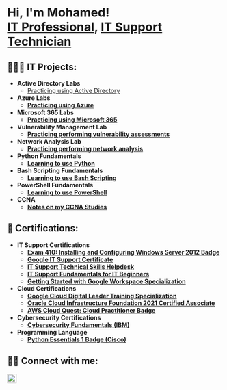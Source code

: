 <h1>Hi, I'm Mohamed! <br/><a href="https://github.com/A0005">IT Professional</a>, <a href="http://www.linkedin.com/in/mohamedxmohamud">IT Support Technician</a>

<h2>👨🏽‍💻 IT Projects:</h2>

- <b>Active Directory Labs</b>
  - [Practicing using Active Directory](https://github.com/A0005/Active-Directory-Labs) <b>
- <b>Azure Labs</b>
  - [Practicing using Azure](https://github.com/A0005/Azure-Labs) <b>
- <b>Microsoft 365 Labs</b>
  - [Practicing using Microsoft 365](https://github.com/A0005/Microsoft-365-Labs) <b>
- <b>Vulnerability Management Lab</b>
  - [Practicing performing vulnerability assessments](https://github.com/A0005/Vulnerability-Management-Lab) <b>
- <b>Network Analysis Lab</b>
  - [Practicing performing network analysis](https://github.com/A0005/Network-Analysis-Lab) <b>
- <b>Python Fundamentals</b>
  - [Learning to use Python](https://github.com/A0005/Python-Fundamentals) <b>
- <b>Bash Scripting Fundamentals</b>
  - [Learning to use Bash Scripting ](https://github.com/A0005/Bash-Scripting-Fundamentals) <b>
- <b>PowerShell Fundamentals</b>
  - [Learning to use PowerShell ](https://github.com/A0005/PowerShell-Fundamentals) <b>
- <b>CCNA</b>
  - [Notes on my CCNA Studies](https://github.com/A0005/CCNA) <b>




<h2>📄 Certifications:</h2>

- <b>IT Support Certifications</b>
  - [Exam 410: Installing and Configuring Windows Server 2012 Badge](https://www.credly.com/badges/15f788d4-e528-479f-b07f-d54ca1bcb576?source=linked_in_profile)
   - [Google IT Support Certificate](https://www.coursera.org/account/accomplishments/professional-cert/9UC2KC33JACV)
   - [IT Support Technical Skills Helpdesk](https://www.udemy.com/certificate/UC-7ee1011f-966a-4881-ba12-b2feda987c75/)
   - [IT Support Fundamentals for IT Beginners](https://www.udemy.com/certificate/UC-d0784a97-c4ba-479f-9ad4-de1b505f0a1d/)
   - [Getting Started with Google Workspace Specialization](https://www.coursera.org/account/accomplishments/specialization/R5CSRLVDE66A)
- <b>Cloud Certifications</b>   
  - [Google Cloud Digital Leader Training Specialization](https://www.coursera.org/account/accomplishments/professional-cert/D894FPSKTQWQ)
  - [Oracle Cloud Infrastructure Foundation 2021 Certified Associate](https://catalog-education.oracle.com/pls/certview/sharebadge?id=1E53B73E8AC988BAF0EAD1FCC957884B99547210FF1AA853587D1D2036C9061B)
  - [AWS Cloud Quest: Cloud Practitioner Badge](https://www.credly.com/badges/e4eadf55-bbb1-49de-b8b6-dd9308a81753/linked_in_profile)
- <b>Cybersecurity Certifications</b>
  - [Cybersecurity Fundamentals (IBM)](https://www.credly.com/badges/4f3b9224-0ecb-490c-acc4-956fb664da26/linked_in_profile)
- <b>Programming Language</b>
  - [Python Essentials 1 Badge (Cisco) ](https://www.credly.com/badges/2b5e4f31-61d4-4a66-b350-4800eea1a1c9/linked_in_profile)
  
<h2> 🤳🏽 Connect with me:</h2>

[<img align="left" alt="Mohamed Mohamud | LinkedIn" width="22px" src="https://cdn.jsdelivr.net/npm/simple-icons@v3/icons/linkedin.svg" />][linkedin]

[linkedin]: http://www.linkedin.com/in/mohamedxmohamud

<!--


Here are some ideas to get you started:

- 🔭 I’m currently working on ...
- 🌱 I’m currently learning ...
- 👯 I’m looking to collaborate on ...
- 🤔 I’m looking for help with ...
- 💬 Ask me about ...
- 📫 How to reach me: ...
- 😄 Pronouns: ...
- ⚡ Fun fact: ...
-->
